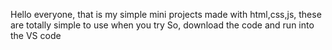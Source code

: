 Hello everyone,
that is my simple mini projects made with html,css,js, these are totally simple to use
when you try 
So, download the code and run into the VS code

